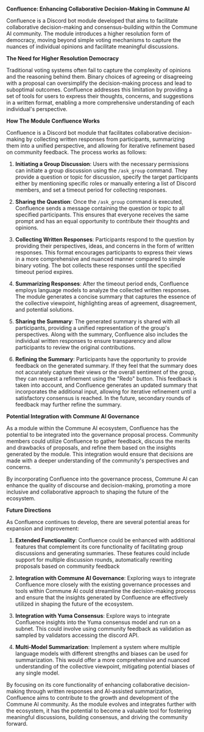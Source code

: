 **Confluence: Enhancing Collaborative Decision-Making in Commune AI**

Confluence is a Discord bot module developed that aims to facilitate collaborative decision-making and consensus-building within the Commune AI community. The module introduces a higher resolution form of democracy, moving beyond simple voting mechanisms to capture the nuances of individual opinions and facilitate meaningful discussions.

**The Need for Higher Resolution Democracy**

Traditional voting systems often fail to capture the complexity of opinions and the reasoning behind them. Binary choices of agreeing or disagreeing with a proposal can oversimplify the decision-making process and lead to suboptimal outcomes. Confluence addresses this limitation by providing a set of tools for users to express their thoughts, concerns, and suggestions in a written format, enabling a more comprehensive understanding of each individual's perspective.

**How The Module Confluence Works**

Confluence is a Discord bot module that facilitates collaborative decision-making by collecting written responses from participants, summarizing them into a unified perspective, and allowing for iterative refinement based on community feedback. The process works as follows:

1. **Initiating a Group Discussion**: Users with the necessary permissions can initiate a group discussion using the `/ask_group` command. They provide a question or topic for discussion, specify the target participants either by mentioning specific roles or manually entering a list of Discord members, and set a timeout period for collecting responses.

2. **Sharing the Question**: Once the `/ask_group` command is executed, Confluence sends a message containing the question or topic to all specified participants. This ensures that everyone receives the same prompt and has an equal opportunity to contribute their thoughts and opinions.

3. **Collecting Written Responses**: Participants respond to the question by providing their perspectives, ideas, and concerns in the form of written responses. This format encourages participants to express their views in a more comprehensive and nuanced manner compared to simple binary voting. The bot collects these responses until the specified timeout period expires.

4. **Summarizing Responses**: After the timeout period ends, Confluence employs language models to analyze the collected written responses. The module generates a concise summary that captures the essence of the collective viewpoint, highlighting areas of agreement, disagreement, and potential solutions.

5. **Sharing the Summary**: The generated summary is shared with all participants, providing a unified representation of the group's perspectives. Along with the summary, Confluence also includes the individual written responses to ensure transparency and allow participants to review the original contributions.

6. **Refining the Summary**: Participants have the opportunity to provide feedback on the generated summary. If they feel that the summary does not accurately capture their views or the overall sentiment of the group, they can request a refinement using the "Redo" button. This feedback is taken into account, and Confluence generates an updated summary that incorporates the additional input, allowing for iterative refinement until a satisfactory consensus is reached. In the future, secondary rounds of feedback may further refine the summary.

**Potential Integration with Commune AI Governance**

As a module within the Commune AI ecosystem, Confluence has the potential to be integrated into the governance proposal process. Community members could utilize Confluence to gather feedback, discuss the merits and drawbacks of proposals, and refine them based on the insights generated by the module. This integration would ensure that decisions are made with a deeper understanding of the community's perspectives and concerns.

By incorporating Confluence into the governance process, Commune AI can enhance the quality of discourse and decision-making, promoting a more inclusive and collaborative approach to shaping the future of the ecosystem.

**Future Directions**

As Confluence continues to develop, there are several potential areas for expansion and improvement:

1. **Extended Functionality**: Confluence could be enhanced with additional features that complement its core functionality of facilitating group discussions and generating summaries. These features could include support for multiple discussion rounds, automatically rewriting proposals based on community feedback

2. **Integration with Commune AI Governance**: Exploring ways to integrate Confluence more closely with the existing governance processes and tools within Commune AI could streamline the decision-making process and ensure that the insights generated by Confluence are effectively utilized in shaping the future of the ecosystem.

3. **Integration with Yuma Consensus**: Explore ways to integrate Confluence insights into the Yuma consensus model and run on a subnet. This could involve using community feedback as validation as sampled by validators accessing the discord API. 

4. **Multi-Model Summarization**: Implement a system where multiple language models with different strengths and biases can be used for summarization. This would offer a more comprehensive and nuanced understanding of the collective viewpoint, mitigating potential biases of any single model.

By focusing on its core functionality of enhancing collaborative decision-making through written responses and AI-assisted summarization, Confluence aims to contribute to the growth and development of the Commune AI community. As the module evolves and integrates further with the ecosystem, it has the potential to become a valuable tool for fostering meaningful discussions, building consensus, and driving the community forward.